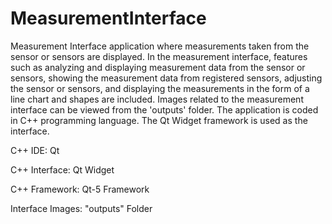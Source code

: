# MeasurementInterface
Measurement Interface application where measurements taken from the sensor or sensors are displayed. 
In the measurement interface, features such as analyzing and displaying measurement data from the sensor or sensors, showing the measurement data from registered sensors, adjusting the sensor or sensors, and displaying the measurements in the form of a line chart and shapes are included. 
Images related to the measurement interface can be viewed from the 'outputs' folder. The application is coded in C++ programming language. The Qt Widget framework is used as the interface.

C++ IDE: Qt

C++ Interface: Qt Widget

C++ Framework: Qt-5 Framework

Interface Images: "outputs" Folder